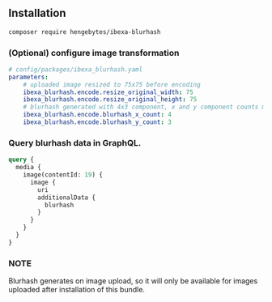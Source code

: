 ## Installation
```bash
composer require hengebytes/ibexa-blurhash
```

### (Optional) configure image transformation
```yaml
# config/packages/ibexa_blurhash.yaml
parameters:
    # uploaded image resized to 75x75 before encoding
    ibexa_blurhash.encode.resize_original_width: 75
    ibexa_blurhash.encode.resize_original_height: 75
    # blurhash generated with 4x3 component, x and y component counts must be between 1 and 9 inclusive.
    ibexa_blurhash.encode.blurhash_x_count: 4
    ibexa_blurhash.encode.blurhash_y_count: 3
```

### Query blurhash data in GraphQL. 
```graphql
query {
  media {
    image(contentId: 19) {
      image {
        uri
        additionalData {
          blurhash
        }
      }
    }
  }
}
```

### NOTE
Blurhash generates on image upload, so it will only be available for images uploaded after installation of this bundle.


